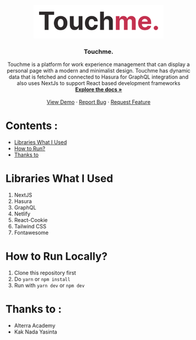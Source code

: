 <br />
<p align="center">
  <a href="https://github.com/aprian1337/touchme">
    <img src="/assets/logo.png" alt="Logo" width="70%" height="auto">
  </a>
  
  <h3 align="center">Touchme.</h3>

  <p align="center">
    Touchme is a platform for work experience management that can display a personal page with a modern and minimalist design. Touchme has dynamic data that is fetched and connected to Hasura for GraphQL integration and also uses NextJs to support React based development frameworks
    <br />
    <a href="https://github.com/aprian1337/thukul-service"><strong>Explore the docs »</strong></a>
    <br />
    <br />
    <a href="#!">View Demo</a>
    ·
    <a href="https://github.com/aprian1337/touchme/issues">Report Bug</a>
    ·
    <a href="https://github.com/aprian1337/touchme/issues">Request Feature</a>
  </p>
</p>

# Contents :
- [Libraries What I Used](#libraries-what-i-used)
- [How to Run?](#how-to-run-locally)
- [Thanks to](#thanks-to-)


# Libraries What I Used
1. NextJS
2. Hasura
3. GraphQL
4. Netlify
5. React-Cookie
6. Tailwind CSS
7. Fontawesome

# How to Run Locally?
1. Clone this repository first
2. Do `yarn` or `npm install`
3. Run with `yarn dev` or `npm dev`

# Thanks to :
- Alterra Academy
- Kak Nada Yasinta
